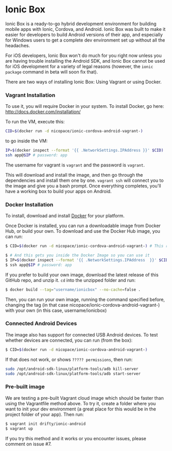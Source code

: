 Ionic Box
=============================

Ionic Box is a ready-to-go hybrid development environment for building mobile apps with Ionic, Cordova, and Android. Ionic Box was built to make it easier for developers to build Android versions of their app, and especially for Windows users to get a complete dev environment set up without all the headaches.

For iOS developers, Ionic Box won't do much for you right now unless you are having trouble installing the Android SDK, and Ionic Box cannot be used for iOS development for a variety of legal reasons (however, the `ionic package` command in beta will soon fix that).

There are two ways of installing Ionic Box: Using Vagrant or using Docker.

### Vagrant Installation

To use it, you will require Docker in your system. To install Docker, go here: http://docs.docker.com/installation/

To run the VM, execute this:
```bash
CID=$(docker run -d nicopace/ionic-cordova-android-vagrant-)
```

to go inside the VM:
```bash
IP=$(docker inspect --format '{{ .NetworkSettings.IPAddress }}' $CID)
ssh app@$IP # password: app
```

The username for vagrant is `vagrant` and the password is `vagrant`. 

This will download and install the image, and then go through the dependencies and install them one by one. `vagrant ssh` will connect you to the image and give you a bash prompt. Once everything completes, you'll have a working box to build your apps on Android.

### Docker Installation

To install, download and install [Docker](https://docker.com/) for your platform.

Once Docker is installed, you can run a downloadable image from Docker Hub, or build your own.
To download and use the Docker Hub image, you can run:

```bash
$ CID=$(docker run -d nicopace/ionic-cordova-android-vagrant-) # This runs the Docker Image

$ # And this gets you inside the Docker Image so you can use it
$ IP=$(docker inspect --format '{{ .NetworkSettings.IPAddress  }}' $CID)
$ ssh app@$IP # password: app
```

If you prefer to build your own image, download the latest release of this GitHub repo, and unzip it. `cd` into the unzipped folder and run:

```bash
$ docker build --tag="username/ionicbox" --no-cache=false .
```

Then, you can run your own image, running the command specified before, changing the tag (in that case nicopace/ionic-cordova-android-vagrant-) with your own (in this case, username/ionicbox)

### Connected Android Devices

The image also has support for connected USB Android devices. To test whether devices are connected, you can run (from the box):

```bash
$ CID=$(docker run -d nicopace/ionic-cordova-android-vagrant-)
```

If that does not work, or shows `????? permissions`, then run:

```bash
sudo /opt/android-sdk-linux/platform-tools/adb kill-server
sudo /opt/android-sdk-linux/platform-tools/adb start-server
```

### Pre-built image

We are testing a pre-built Vagrant cloud image which should be faster than using the Vagrantfile method above. To try it, create a folder where you want to init your dev environment (a great place for this would be in the project folder of your app). Then run:

```bash
$ vagrant init drifty/ionic-android
$ vagrant up
```

If you try this method and it works or you encounter issues, please comment on issue #7.
